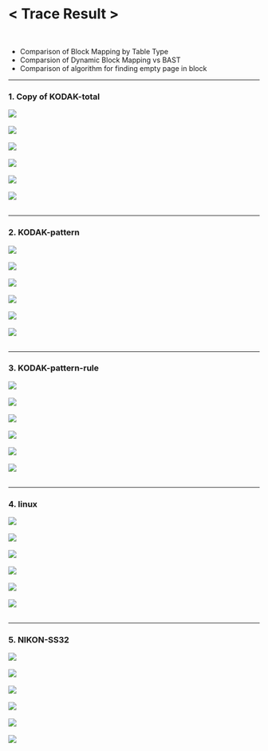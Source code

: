 <h1><strong>< Trace Result ></strong></h1><br>

- Comparison of Block Mapping by Table Type
- Comparsion of Dynamic Block Mapping vs BAST
- Comparison of algorithm for finding empty page in block

---

<h3><strong>1. Copy of KODAK-total</strong></h3>

<img src="/Trace Result/Block Mapping/Static Table/copy of kodak-total (static block mapping, trace per block).png"><br></br>
<img src="/Trace Result/Block Mapping/Static Table/copy of kodak-total (static block mapping, trace per page).png"><br></br>
<img src="/Trace Result/Block Mapping/Dynamic Table/copy of kodak-total (dynamic block mapping, trace per block).png"><br></br>
<img src="/Trace Result/Block Mapping/Dynamic Table/copy of kodak-total (dynamic block mapping, trace per page).png"><br></br>
<img src="/Trace Result/Hybrid Mapping (BAST)/Dynamic Table/Binary Search for finding empty page in block/copy of kodak-total (bast, trace per block).png"><br></br>
<img src="/Trace Result/Hybrid Mapping (BAST)/Dynamic Table/Binary Search for finding empty page in block/copy of kodak-total (bast, trace per page).png"><br></br>

---

<h3><strong>2. KODAK-pattern</strong></h3>

<img src="/Trace Result/Block Mapping/Static Table/kodak-pattern (static block mapping, trace per block).png"><br></br>
<img src="/Trace Result/Block Mapping/Static Table/kodak-pattern (static block mapping, trace per page).png"><br></br>
<img src="/Trace Result/Block Mapping/Dynamic Table/kodak-pattern (dynamic block mapping, trace per block).png"><br></br>
<img src="/Trace Result/Block Mapping/Dynamic Table/kodak-pattern (dynamic block mapping, trace per page).png"><br></br>
<img src="/Trace Result/Hybrid Mapping (BAST)/Dynamic Table/Binary Search for finding empty page in block/kodak-pattern (bast, trace per block).png"><br></br>
<img src="/Trace Result/Hybrid Mapping (BAST)/Dynamic Table/Binary Search for finding empty page in block/kodak-pattern (bast, trace per page).png"><br></br>

---

<h3><strong>3. KODAK-pattern-rule</strong></h3>

<img src="/Trace Result/Block Mapping/Static Table/kodak-pattern-rule (static block mapping, trace per block).png"><br></br>
<img src="/Trace Result/Block Mapping/Static Table/kodak-pattern-rule (static block mapping, trace per page).png"><br></br>
<img src="/Trace Result/Block Mapping/Dynamic Table/kodak-pattern-rule (dynamic block mapping, trace per block).png"><br></br>
<img src="/Trace Result/Block Mapping/Dynamic Table/kodak-pattern-rule (dynamic block mapping, trace per page).png"><br></br>
<img src="/Trace Result/Hybrid Mapping (BAST)/Dynamic Table/Binary Search for finding empty page in block/kodak-pattern-rule (bast, trace per block).png"><br></br>
<img src="/Trace Result/Hybrid Mapping (BAST)/Dynamic Table/Binary Search for finding empty page in block/kodak-pattern-rule (bast, trace per page).png"><br></br>

---

<h3><strong>4. linux</strong></h3>

<img src="/Trace Result/Block Mapping/Static Table/linux (static block mapping, trace per block).png"><br></br>
<img src="/Trace Result/Block Mapping/Static Table/linux (static block mapping, trace per page).png"><br></br>
<img src="/Trace Result/Block Mapping/Dynamic Table/linux (dynamic block mapping, trace per block).png"><br></br>
<img src="/Trace Result/Block Mapping/Dynamic Table/linux (dynamic block mapping, trace per page).png"><br></br>
<img src="/Trace Result/Hybrid Mapping (BAST)/Dynamic Table/Binary Search for finding empty page in block/linux (bast, trace per block).png"><br></br>
<img src="/Trace Result/Hybrid Mapping (BAST)/Dynamic Table/Binary Search for finding empty page in block/linux (bast, trace per page).png"><br></br>

---

<h3><strong>5. NIKON-SS32</strong></h3>

<img src="/Trace Result/Block Mapping/Static Table/nikon-ss32 (static block mapping, trace per block).png"><br></br>
<img src="/Trace Result/Block Mapping/Static Table/nikon-ss32 (static block mapping, trace per page).png"><br></br>
<img src="/Trace Result/Block Mapping/Dynamic Table/nikon-ss32 (dynamic block mapping, trace per block).png"><br></br>
<img src="/Trace Result/Block Mapping/Dynamic Table/nikon-ss32 (dynamic block mapping, trace per page).png"><br></br>
<img src="/Trace Result/Hybrid Mapping (BAST)/Dynamic Table/Binary Search for finding empty page in block/nikon-ss32 (bast, trace per block).png"><br></br>
<img src="/Trace Result/Hybrid Mapping (BAST)/Dynamic Table/Binary Search for finding empty page in block/nikon-ss32 (bast, trace per page).png"><br></br>
